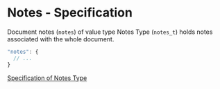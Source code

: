 # Notes - Specification

Document notes (`notes`) of value type Notes Type (`notes_t`) holds notes
associated with the whole document.

```javascript
"notes": {
  // ...
}
```

[Specification of Notes Type](../types/notes-spec.en.md)
